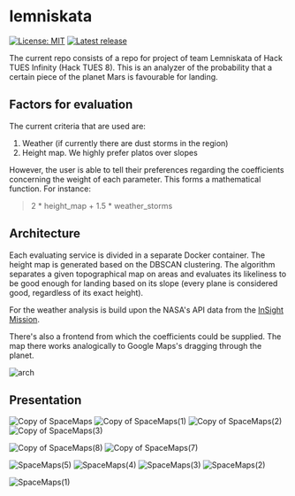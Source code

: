 # lemniskata
[![License: MIT](https://img.shields.io/badge/License-MIT-yellow.svg)](https://opensource.org/licenses/MIT)
[![Latest release](https://img.shields.io/github/v/release/VayerMaking/lemniskata?include_prereleases&label=latest)](https://img.shields.io/github/v/release/VayerMaking/lemniskata?include_prereleases&label=latest)


The current repo consists of a repo for project of team Lemniskata of Hack TUES Infinity (Hack TUES 8). This is an analyzer of the probability that a certain piece of the planet Mars is favourable for landing. 

## Factors for evaluation
The current criteria that are used are:
1. Weather (if currently there are dust storms in the region)
2. Height map. We highly prefer platos over slopes

However, the user is able to tell their preferences regarding the coefficients concerning the weight of each parameter. This forms a mathematical function. For instance:
> 2 * height_map + 1.5 * weather_storms 

## Architecture

Each evaluating service is divided in a separate Docker container. The height map is generated based on the DBSCAN clustering. The algorithm separates a given topographical map on areas and evaluates its likeliness to be good enough for landing based on its slope (every plane is considered good, regardless of its exact height).

For the weather analysis is build upon the NASA's API data from the [InSight Mission](https://mars.nasa.gov/insight/weather/).

There's also a frontend from which the coefficients could be supplied. The map there works analogically to Google Maps's dragging through the planet.


![arch](https://user-images.githubusercontent.com/36995171/158045783-9d4ae068-3c0f-43f9-a595-d0daf1bb65e6.png)

## Presentation
![Copy of SpaceMaps](https://user-images.githubusercontent.com/36995171/158045339-7a4cb86b-bb72-4d15-ad10-a43eb31b8e03.jpg)
![Copy of SpaceMaps(1)](https://user-images.githubusercontent.com/36995171/158045335-f93ac483-2f99-475b-baeb-c744d1924efc.jpg)
![Copy of SpaceMaps(2)](https://user-images.githubusercontent.com/36995171/158045337-7281f5c1-5f49-4371-9709-a3d92ed91871.jpg)
![Copy of SpaceMaps(3)](https://user-images.githubusercontent.com/36995171/158045333-184cad74-d236-47e6-97e1-97ee78c1b992.jpg)

![Copy of SpaceMaps(8)](https://user-images.githubusercontent.com/36995171/158045468-71b1f3a5-7f99-4b28-b355-b6414a5183bc.jpg)
![Copy of SpaceMaps(7)](https://user-images.githubusercontent.com/36995171/158045470-47bcb04b-bfe8-40ab-9299-7e27caa5c0b4.jpg)

![SpaceMaps(5)](https://user-images.githubusercontent.com/36995171/158045475-cf8c12fa-07ed-4226-91f6-4cf209161089.jpg)
![SpaceMaps(4)](https://user-images.githubusercontent.com/36995171/158045477-f75bdcc6-64a5-46ff-ab0f-4c9a927ff3ab.jpg)
![SpaceMaps(3)](https://user-images.githubusercontent.com/36995171/158045482-665095ab-898f-4097-bfd5-61137eefb319.jpg)
![SpaceMaps(2)](https://user-images.githubusercontent.com/36995171/158045484-29bc14de-a3a9-4050-803e-5c28b62ec0a0.jpg)


![SpaceMaps(1)](https://user-images.githubusercontent.com/36995171/158045488-73d1e080-aebd-414f-b80f-263f2ff9c57b.jpg)



